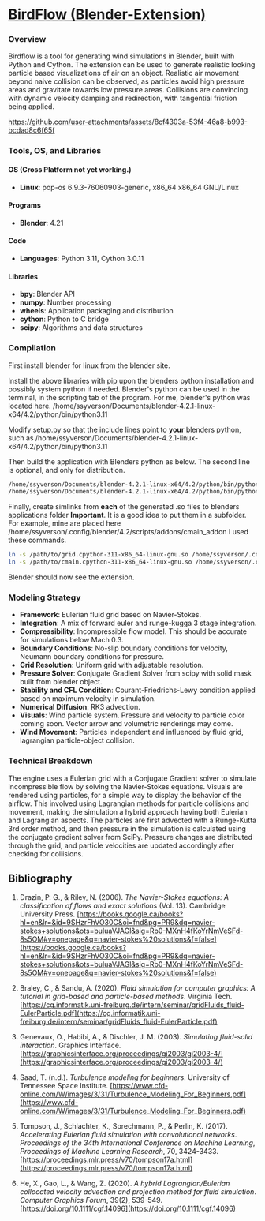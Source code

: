 # <a href = "https://sheasyve.dev/projects/birdflow.html"> BirdFlow (Blender-Extension) </a>

### Overview

Birdflow is a tool for generating wind simulations in Blender, built with Python and Cython. The extension can be used to generate realistic looking particle based visualizations of air on an object. Realistic air movement beyond naive collision can be observed, as particles avoid high pressure areas and gravitate towards low pressure areas. Collisions are convincing with dynamic velocity damping and redirection, with tangential friction being applied.

https://github.com/user-attachments/assets/8cf4303a-53f4-46a8-b993-bcdad8c6f65f

### Tools, OS, and Libraries

#### OS (Cross Platform not yet working.)

- **Linux**: pop-os 6.9.3-76060903-generic, x86_64 x86_64 GNU/Linux

#### Programs

- **Blender**: 4.21

#### Code

- **Languages**: Python 3.11, Cython 3.0.11

#### Libraries

- **bpy**: Blender API
- **numpy**: Number processing
- **wheels**: Application packaging and distribution
- **cython**: Python to C bridge
- **scipy**: Algorithms and data structures

### Compilation

First install blender for linux from the blender site.

Install the above libraries with pip upon the blenders python installation and possibly system python if needed. Blender's python can be used in the terminal, in the scripting tab of the program.
For me, blender's python was located here.
/home/ssyverson/Documents/blender-4.2.1-linux-x64/4.2/python/bin/python3.11

Modify setup.py so that the include lines point to **your** blenders python, such as /home/ssyverson/Documents/blender-4.2.1-linux-x64/4.2/python/bin/python3.11

Then build the application with Blenders python as below.
The second line is optional, and only for distribution.

```bash
/home/ssyverson/Documents/blender-4.2.1-linux-x64/4.2/python/bin/python3.11 setup.py build_ext --inplace
/home/ssyverson/Documents/blender-4.2.1-linux-x64/4.2/python/bin/python3.11 setup.py bdist_wheel
```

Finally, create simlinks from **each** of the generated .so files to blenders applications folder **Important**. It is a good idea to put them in a subfolder. 
For example, mine are placed here /home/ssyverson/.config/blender/4.2/scripts/addons/cmain_addon
I used these commands.

```bash
ln -s /path/to/grid.cpython-311-x86_64-linux-gnu.so /home/ssyverson/.config/blender/4.2/scripts/addons/cmain_addon/grid.cpython-311-x86_64-linux-gnu.so
ln -s /path/to/cmain.cpython-311-x86_64-linux-gnu.so /home/ssyverson/.config/blender/4.2/scripts/addons/cmain_addon/cmain.cpython-311-x86_64-linux-gnu.so
```

Blender should now see the extension.

### Modeling Strategy

- **Framework**: Eulerian fluid grid based on Navier-Stokes.
- **Integration**: A mix of forward euler and runge-kugga 3 stage integration.
- **Compressibility**: Incompressible flow model. This should be accurate for simulations below Mach 0.3.
- **Boundary Conditions**: No-slip boundary conditions for velocity, Neumann boundary conditions for pressure.
- **Grid Resolution**: Uniform grid with adjustable resolution.
- **Pressure Solver**: Conjugate Gradient Solver from scipy with solid mask built from blender object.
- **Stability and CFL Condition**: Courant-Friedrichs-Lewy condition applied based on maximum velocity in simulation.
- **Numerical Diffusion**: RK3 advection.
- **Visuals**: Wind particle system. Pressure and velocity to particle color coming soon. Vector arrow and volumetric renderings may come.
- **Wind Movement**: Particles independent and influenced by fluid grid, lagrangian particle-object collision.

### Technical Breakdown

The engine uses a Eulerian grid with a Conjugate Gradient solver to simulate incompressible flow by solving the Navier-Stokes equations. Visuals are rendered using particles, for a simple way to display the behavior of the airflow. This involved using Lagrangian methods for particle collisions and movement, making the simulation a hybrid approach having both Eulerian and Lagrangian aspects.
The particles are first advected with a Runge-Kutta 3rd order method, and then pressure in the simulation is calculated using the conjugate gradient solver from SciPy. Pressure changes are distributed through the grid, and particle velocities are updated accordingly after checking for collisions.

## Bibliography

1. Drazin, P. G., & Riley, N. (2006). *The Navier-Stokes equations: A classification of flows and exact solutions* (Vol. 13). Cambridge University Press. [https://books.google.ca/books?hl=en&lr=&id=9SHzrFhVO30C&oi=fnd&pg=PR9&dq=navier-stokes+solutions&ots=buIuaVJAGl&sig=Rb0-MXnH4fKoYrNmVeSFd-8s5OM#v=onepage&q=navier-stokes%20solutions&f=false](https://books.google.ca/books?hl=en&lr=&id=9SHzrFhVO30C&oi=fnd&pg=PR9&dq=navier-stokes+solutions&ots=buIuaVJAGl&sig=Rb0-MXnH4fKoYrNmVeSFd-8s5OM#v=onepage&q=navier-stokes%20solutions&f=false)

2. Braley, C., & Sandu, A. (2020). *Fluid simulation for computer graphics: A tutorial in grid-based and particle-based methods*. Virginia Tech. [https://cg.informatik.uni-freiburg.de/intern/seminar/gridFluids_fluid-EulerParticle.pdf](https://cg.informatik.uni-freiburg.de/intern/seminar/gridFluids_fluid-EulerParticle.pdf)

3. Genevaux, O., Habibi, A., & Dischler, J. M. (2003). *Simulating fluid-solid interaction*. Graphics Interface. [https://graphicsinterface.org/proceedings/gi2003/gi2003-4/](https://graphicsinterface.org/proceedings/gi2003/gi2003-4/)

4. Saad, T. (n.d.). *Turbulence modeling for beginners*. University of Tennessee Space Institute. [https://www.cfd-online.com/W/images/3/31/Turbulence_Modeling_For_Beginners.pdf](https://www.cfd-online.com/W/images/3/31/Turbulence_Modeling_For_Beginners.pdf)

5. Tompson, J., Schlachter, K., Sprechmann, P., & Perlin, K. (2017). *Accelerating Eulerian fluid simulation with convolutional networks*. *Proceedings of the 34th International Conference on Machine Learning*, *Proceedings of Machine Learning Research*, 70, 3424-3433. [https://proceedings.mlr.press/v70/tompson17a.html](https://proceedings.mlr.press/v70/tompson17a.html)

6. He, X., Gao, L., & Wang, Z. (2020). *A hybrid Lagrangian/Eulerian collocated velocity advection and projection method for fluid simulation*. *Computer Graphics Forum*, 39(2), 539-549. [https://doi.org/10.1111/cgf.14096](https://doi.org/10.1111/cgf.14096)

